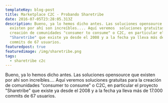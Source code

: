 ```yaml
---
templateKey: blog-post
title: Marketplace C2C - Probando Sharetribe
date: 2016-07-05T23:28:05.313Z
description: Bueno, ya lo hemos dicho antes. Las soluciones opensource que
  existen por ahí son increíbles.... Aquí veremos  soluciones gratuitas para la
  creación de comunidades "consumer to consume" o C2C, en particular el proyecto
  "Sharetribe" que existe ya desde el 2008 y a la fecha ya lleva más de 17.000
  commits de 67 usuarios.
featuredpost: true
featuredimage: /img/sharetribe.png
tags:
  - sharetribe c2c
---
```

Bueno, ya lo hemos dicho antes. Las soluciones opensource que existen por ahí son increíbles.... Aquí veremos  soluciones gratuitas para la creación de comunidades "consumer to consume" o C2C, en particular el proyecto "Sharetribe" que existe ya desde el 2008 y a la fecha ya lleva más de 17.000 commits de 67 usuarios.